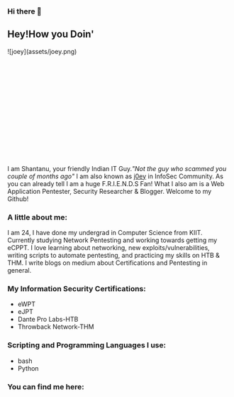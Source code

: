 ### Hi there 👋

<!--
**J0ey17/J0ey17** is a ✨ _special_ ✨ repository because its `README.md` (this file) appears on your GitHub profile.

Here are some ideas to get you started:

- 🔭 I’m currently working on ...
- 🌱 I’m currently learning ...
- 👯 I’m looking to collaborate on ...
- 🤔 I’m looking for help with ...
- 💬 Ask me about ...
- 📫 How to reach me: ...
- 😄 Pronouns: ...
- ⚡ Fun fact: ...
-->
## Hey!How you Doin' 

<div style="width:250px; height:250px">
![joey](assets/joey.png)
</div>

I am Shantanu, your friendly Indian IT Guy._"Not the guy who scammed you couple of months ago"_
I am also known as [j0ey][portfolio] in InfoSec Community.
As you can already tell I am a huge F.R.I.E.N.D.S Fan!
What I also am is a Web Application Pentester, Security Researcher &  Blogger.
Welcome to my Github!

### A little about me:
I am 24, I have done my undergrad in Computer Science from KIIT. 
Currently studying Network Pentesting and working towards getting my eCPPT.
I love learning about networking, new exploits/vulnerabilities, writing scripts to automate pentesting, and practicing my skills on HTB & THM.
I write blogs on medium about Certifications and Pentesting in general.

### My Information Security Certifications:
* eWPT
* eJPT
* Dante Pro Labs-HTB
* Throwback Network-THM

### Scripting and Programming Languages I use:
* bash
* Python

### You can find me here:


<!--
Congratulations on finding this section, Just me rambling on about my love "Computer Networking"
I love Computer Networking. Learning about services, protocols, packets from the ground up is like sandwiches for my brain and I have a lot of sandwiches yet to eat!! 
How they come all together to make this beautiful thing call Internet really broadens my perspective. Just think about it, everywhere in the World, some service is running correctly, protocols are being followed, packets are being delivered due to which the entire Internet is working. It is something, isn't it??
This is why I got into Cyber Security. I get to study the stuff, and then I get to break the stuff.
And Breaking the stuff is where adrenaline starts pumping in my brain! I live for the moments when I get a shell, or a exploit starts working after hours of debugging.
-->
[portfolio]: http://j0ey.xyz

